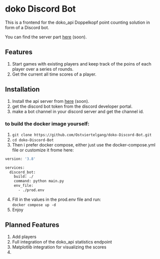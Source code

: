 # doko Discord Bot
This is a frontend for the doko_api Doppelkopf point counting solution in form of a Discord bot.

You can find the server part [here]() (soon).

## Features
1. Start games with existing players and keep track of the poins of each player over a series of rounds.
2. Get the current all time scores of a player.
## Installation

1. Install the api server from [here]() (soon).
2. get the discord bot token from the discord developer portal.
3. make a bot channel in your discord server and get the channel id.

### to build the docker image yourself:
1. ``git clone https://github.com/Ostviertelgang/doko-Discord-Bot.git``
2. ``cd doko-Discord-Bot``
3. Then i prefer docker compose, either just use the docker-compose.yml file or customize it frome here:
```bash
version: '3.8'

services:
  discord_bot:
    build: ./
    command: python main.py
    env_file:
      - ./prod.env

```
4. Fill in the values in the prod.env file and run:  
``docker compose up -d``  
5. Enjoy
## Planned Features
1. Add players
2. Full integration of the doko_api statistics endpoint
2. Matplotlib integration for visualizing the scores
3. 